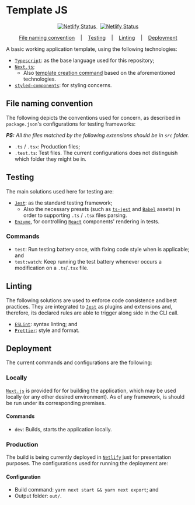 # Template JS

<p align="center">
    <a
      href="https://app.netlify.com/sites/template-js/deploys">
      <img
        src="https://api.netlify.com/api/v1/badges/0c426f36-6077-4b04-a5f9-6faafd7871c0/deploy-status"
        alt="Netlify Status"
        title="netlify-status"/>
    </a>
    &nbsp;
    <a
      href="https://github.com/dhsrocha/template-js/actions">
      <img
        src="https://github.com/dhsrocha/template-js/workflows/template-CI/badge.svg"
        alt="Netlify Status"
        title="netlify-status"/>
    </a>
</p>

<p align="center">
  <a href="#file-naming-convention">File naming convention</a>&nbsp;&nbsp;&nbsp;&nbsp;|&nbsp;&nbsp;&nbsp;
  <a href="#testing">Testing</a>&nbsp;&nbsp;&nbsp;&nbsp;|&nbsp;&nbsp;&nbsp;
  <a href="#linting">Linting</a>&nbsp;&nbsp;&nbsp;&nbsp;|&nbsp;&nbsp;&nbsp;
  <a href="#deployment">Deployment</a>
</p>

A basic working application template, using the following technologies:

* [`Typescript`](https://www.typescriptlang.org): as the base language used for this repository;
* [`Next.js`](https://github.com/zeit/next.js);
  * Also [template creation command](https://github.com/zeit/next.js/tree/canary/examples/with-typescript)
  based on the aforementioned technologies.
* [`styled-components`](https://styled-components.com): for styling concerns.

## File naming convention

The following depicts the conventions used for concern, as described in `package.json`'s configurations for testing frameworks:

_**PS:** All the files matched by the following extensions should be in `src` folder._

* `.ts` / `.tsx`: Production files;
* `.test.ts`: Test files. The current configurations does not distinguish which folder they might be in.

## Testing

The main solutions used here for testing are:

* [`Jest`](https://jestjs.io): as the standard testing framework;
  * Also the necessary presets (such as [`ts-jest`](https://kulshekhar.github.io/ts-jest) and [`Babel`](https://babeljs.io) assets) in order to supporting `.ts` / `.tsx` files parsing.
* [`Enzyme`](https://enzymejs.github.io/enzyme), for controlling [`React`](https://reactjs.org) components' rendering in tests.

### Commands

* `test`: Run testing battery once, with fixing code style when is applicable; and
* `test:watch`: Keep running the test battery whenever occurs a modification on a `.ts`/`.tsx` file.

## Linting

The following solutions are used to enforce code consistence and best practices. They are integrated to [`Jest`](https://jestjs.io) as plugins and extensions and, therefore, its declared rules are able to trigger along side in the CLI call.

* [`ESLint`](https://eslint.org): syntax linting; and
* [`Prettier`](https://prettier.io): style and format.

## Deployment

The current commands and configurations are the following:

### Locally

[`Next.js`](https://github.com/zeit/next.js) is provided for for building the application, which may be used locally (or any other desired environment). As of any framework, is should be run under its corresponding premises.

#### Commands

* `dev`: Builds, starts the application locally.

### Production

The build is being currently deployed in [`Netlify`](https://www.netlify.com) just for presentation purposes. The configurations used for running the deployment are:

#### Configuration

* Build command: `yarn next start && yarn next export`; and
* Output folder: `out/`.
